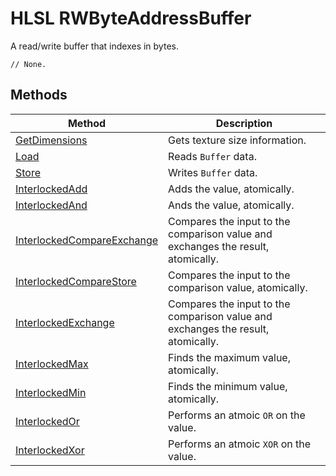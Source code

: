 # HLSL RWByteAddressBuffer

A read/write buffer that indexes in bytes.

```HLSL
// None.
```

## Methods

| Method | Description |
| - | - |
| [GetDimensions](hlsl-method-getDimensions.md) | Gets texture size information. |
| [Load](hlsl-method-load_buffer.md) | Reads `Buffer` data. |
| [Store](hlsl-method-store_buffer.md) | Writes `Buffer` data. |
| [InterlockedAdd](hlsl-method-atomic_rwbyteaddressbuffer.md#interlockedadd) | Adds the value, atomically. |
| [InterlockedAnd](hlsl-method-atomic_rwbyteaddressbuffer.md#interlockedand) | Ands the value, atomically. |
| [InterlockedCompareExchange](hlsl-method-atomic_rwbyteaddressbuffer.md#interlockedcompareexchange) | Compares the input to the comparison value and exchanges the result, atomically. |
| [InterlockedCompareStore](hlsl-method-atomic_rwbyteaddressbuffer.md#interlockedcomparestore) | Compares the input to the comparison value, atomically. |
| [InterlockedExchange](hlsl-method-atomic_rwbyteaddressbuffer.md#interlockedexchange) | Compares the input to the comparison value and exchanges the result, atomically. |
| [InterlockedMax](hlsl-method-atomic_rwbyteaddressbuffer.md#interlockedmax) | Finds the maximum value, atomically. |
| [InterlockedMin](hlsl-method-atomic_rwbyteaddressbuffer.md#interlockedmin) | Finds the minimum value, atomically. |
| [InterlockedOr](hlsl-method-atomic_rwbyteaddressbuffer.md#interlockedor) | Performs an atmoic `OR` on the value. |
| [InterlockedXor](hlsl-method-atomic_rwbyteaddressbuffer.md#interlockedxor) | Performs an atmoic `XOR` on the value. |